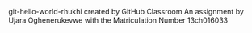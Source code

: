 git-hello-world-rhukhi created by GitHub Classroom An assignment by Ujara Oghenerukevwe with the Matriculation Number 13ch016033
